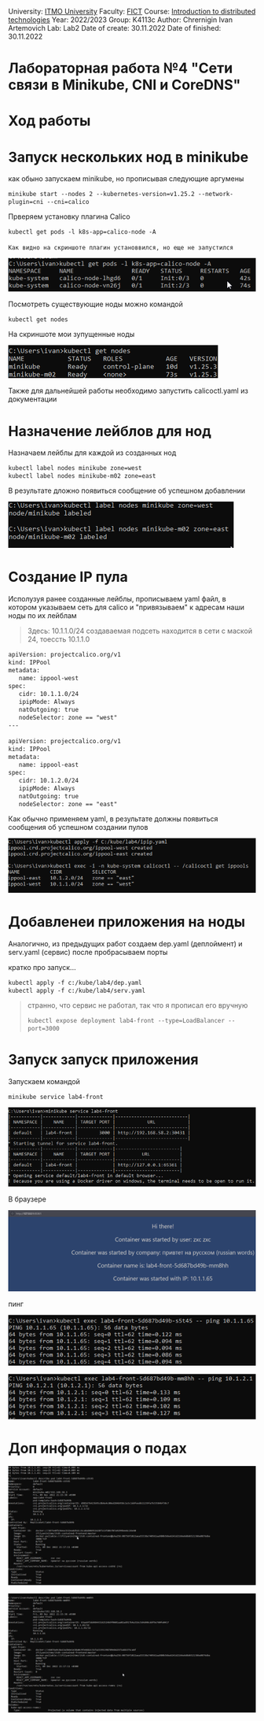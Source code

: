 University: [ITMO University](https://itmo.ru/ru/)
Faculty: [FICT](https://fict.itmo.ru)
Course: [Introduction to distributed technologies](https://github.com/itmo-ict-faculty/introduction-to-distributed-technologies)
Year: 2022/2023
Group: K4113c
Author: Chrernigin Ivan Artemovich
Lab: Lab2
Date of create: 30.11.2022
Date of finished: 30.11.2022

# Лабораторная работа №4 "Сети связи в Minikube, CNI и CoreDNS"
# Ход работы
# Запуск нескольких нод в minikube


как обыно запускаем minikube, но прописывая следующие аргумены

```
minikube start --nodes 2 --kubernetes-version=v1.25.2 --network-plugin=cni --cni=calico 
```

Прверяем установку плагина Calico 

```
kubectl get pods -l k8s-app=calico-node -A

Как видно на скриншоте плагин установвился, но еще не запустился
```
![image alt](./pic/pic1.png)

Посмотреть существующие ноды можно командой 

```
kubectl get nodes
```

На скриншоте мои зупущенные ноды

![image alt](./pic/pic2.png)

Также для дальнейшей работы необходимо запустить calicoctl.yaml из документации

# Назначение лейблов для нод

Назначаем лейблы для каждой из созданных нод

```
kubectl label nodes minikube zone=west
kubectl label nodes minikube-m02 zone=east
```

В результате дложно появиться сообщение об успешном добавлении

![image alt](./pic/pic3.png)

# Создание IP пула

Исполузуя ранее созданные лейблы, прописываем yaml файл, в котором указываем cеть для calico и "привязываем" к адресам наши ноды по их лейблам

> Здесь: 10.1.1.0/24 создаваемая подсеть находится в сети с маской 24, тоессть 10.1.1.0

```
apiVersion: projectcalico.org/v1
kind: IPPool
metadata:
   name: ippool-west
spec:
   cidr: 10.1.1.0/24
   ipipMode: Always
   natOutgoing: true
   nodeSelector: zone == "west"
---

apiVersion: projectcalico.org/v1
kind: IPPool
metadata:
   name: ippool-east
spec:
   cidr: 10.1.2.0/24
   ipipMode: Always
   natOutgoing: true
   nodeSelector: zone == "east"
```

Как обычно применяем yaml, в результате должны появиться сообщения об успешном создании пулов

![image alt](./pic/pic4.png)

# Добавленеи приложения на ноды

Аналогично, из предыдущих работ создаем dep.yaml (деплоймент) и serv.yaml (сервис) после пробрасываем порты

кратко про запуск...

```
kubectl apply -f c:/kube/lab4/dep.yaml
kubectl apply -f c:/kube/lab4/serv.yaml
```

>странно, что сервис не работал, так что я прописал его вручную
>```
>kubectl expose deployment lab4-front --type=LoadBalancer --port=3000
>```

# Запуск запуск приложения

Запускаем командой 

```
minikube service lab4-front
```

![image alt](./pic/pic5.png)

В браузере

![image alt](./pic/pic6.png)

пинг

![image alt](./pic/pic7.png)

![image alt](./pic/pic7-1.png)

# Доп информация о подах

![image alt](./pic/pic8.png)

![image alt](./pic/pic9.png)






